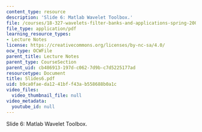 ```yaml
---
content_type: resource
description: 'Slide 6: Matlab Wavelet Toolbox.'
file: /courses/18-327-wavelets-filter-banks-and-applications-spring-2003/b9ca0faeda1241bff43ab558688b0a1c_Slides6.pdf
file_type: application/pdf
learning_resource_types:
- Lecture Notes
license: https://creativecommons.org/licenses/by-nc-sa/4.0/
ocw_type: OCWFile
parent_title: Lecture Notes
parent_type: CourseSection
parent_uid: cb486913-197d-c062-7d9b-c7d5225177ad
resourcetype: Document
title: Slides6.pdf
uid: b9ca0fae-da12-41bf-f43a-b558688b0a1c
video_files:
  video_thumbnail_file: null
video_metadata:
  youtube_id: null
---
```

Slide 6: Matlab Wavelet Toolbox.